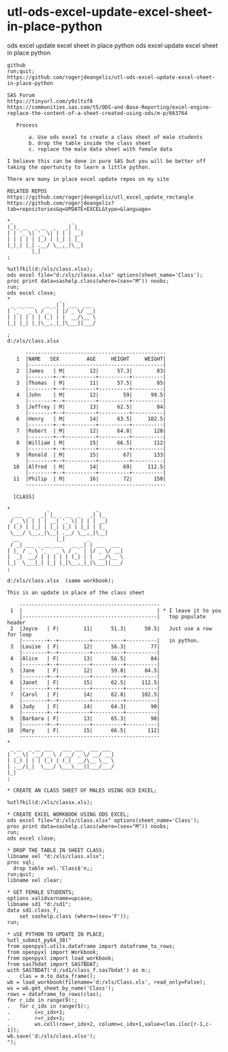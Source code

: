 # utl-ods-excel-update-excel-sheet-in-place-python
ods excel update excel sheet in place python
    ods excel update excel sheet in place python                                                                                                  
                                                                                                                                                  
    github                                                                                                                                        
    run;quit;                                                                                                                                     
    https://github.com/rogerjdeangelis/utl-ods-excel-update-excel-sheet-in-place-python                                                           
                                                                                                                                                  
    SAS Forum                                                                                                                                     
    https://tinyurl.com/y9zltsf8                                                                                                                  
    https://communities.sas.com/t5/ODS-and-Base-Reporting/excel-engine-replace-the-content-of-a-sheet-created-using-ods/m-p/663764                
                                                                                                                                                  
       Process                                                                                                                                    
                                                                                                                                                  
           a. Use ods excel to create a class sheet of male students                                                                              
           b. drop the table inside the class sheet                                                                                               
           c. replace the male data sheet with female data                                                                                        
                                                                                                                                                  
    I believe this can be done in pure SAS but you will be better off                                                                             
    taking the oportunity to learn a little python.                                                                                               
                                                                                                                                                  
    There are many in place excel update repos on my site                                                                                         
                                                                                                                                                  
    RELATED REPOS                                                                                                                                 
    https://github.com/rogerjdeangelis/utl_excel_update_rectangle                                                                                 
    https://github.com/rogerjdeangelis?tab=repositories&q=UPDATE+EXCEL&type=&language=                                                            
                                                                                                                                                  
    *_                   _                                                                                                                        
    (_)_ __  _ __  _   _| |_                                                                                                                      
    | | '_ \| '_ \| | | | __|                                                                                                                     
    | | | | | |_) | |_| | |_                                                                                                                      
    |_|_| |_| .__/ \__,_|\__|                                                                                                                     
            |_|                                                                                                                                   
    ;                                                                                                                                             
                                                                                                                                                  
    %utlfkil(d:/xls/class.xlsx);                                                                                                                  
    ods excel file="d:/xls/classx.xlsx" options(sheet_name='Class');                                                                              
    proc print data=sashelp.class(where=(sex="M")) noobs;                                                                                         
    run;                                                                                                                                          
    ods excel close;                                                                                                                              
    *                _                                                                                                                            
     _ __ ___   __ _| | ___  ___                                                                                                                  
    | '_ ` _ \ / _` | |/ _ \/ __|                                                                                                                 
    | | | | | | (_| | |  __/\__ \                                                                                                                 
    |_| |_| |_|\__,_|_|\___||___/                                                                                                                 
                                                                                                                                                  
    ;                                                                                                                                             
    d:/xls/class.xlsx                                                                                                                             
                                                                                                                                                  
          ----------------------------------------------                                                                                          
       1  |NAME   SEX         AGE     HEIGHT     WEIGHT|                                                                                          
          |--------------------------------------------|                                                                                          
       2  |James   | M|        12|      57.3|        83|                                                                                          
          |--------+--+----------+----------+----------|                                                                                          
       3  |Thomas  | M|        11|      57.5|        85|                                                                                          
          |--------+--+----------+----------+----------|                                                                                          
       4  |John    | M|        12|        59|      99.5|                                                                                          
          |--------+--+----------+----------+----------|                                                                                          
       5  |Jeffrey | M|        13|      62.5|        84|                                                                                          
          |--------+--+----------+----------+----------|                                                                                          
       6  |Henry   | M|        14|      63.5|     102.5|                                                                                          
          |--------+--+----------+----------+----------|                                                                                          
       7  |Robert  | M|        12|      64.8|       128|                                                                                          
          |--------+--+----------+----------+----------|                                                                                          
       8  |William | M|        15|      66.5|       112|                                                                                          
          |--------+--+----------+----------+----------|                                                                                          
       9  |Ronald  | M|        15|        67|       133|                                                                                          
          |--------+--+----------+----------+----------|                                                                                          
      10  |Alfred  | M|        14|        69|     112.5|                                                                                          
          |--------+--+----------+----------+----------|                                                                                          
      11  |Philip  | M|        16|        72|       150|                                                                                          
          ----------------------------------------------                                                                                          
                                                                                                                                                  
      [CLASS]                                                                                                                                     
                                                                                                                                                  
    *            _               _                                                                                                                
      ___  _   _| |_ _ __  _   _| |_                                                                                                              
     / _ \| | | | __| '_ \| | | | __|                                                                                                             
    | (_) | |_| | |_| |_) | |_| | |_                                                                                                              
     \___/ \__,_|\__| .__/ \__,_|\__|                                                                                                             
      __            |_|       _                                                                                                                   
     / _| ___ _ __ ___   __ _| | ___  ___                                                                                                         
    | |_ / _ \ '_ ` _ \ / _` | |/ _ \/ __|                                                                                                        
    |  _|  __/ | | | | | (_| | |  __/\__ \                                                                                                        
    |_|  \___|_| |_| |_|\__,_|_|\___||___/                                                                                                        
    ;                                                                                                                                             
                                                                                                                                                  
    d:/xls/class.xlsx  (same workbook);                                                                                                           
                                                                                                                                                  
    This is an update in place of the class sheet                                                                                                 
                                                                                                                                                  
        ----------------------------------------------                                                                                            
     1  |                                            | * I leave it to you                                                                        
        |--------------------------------------------|   top populate header                                                                      
     2  |Joyce   | F|        11|      51.3|      50.5|   Just use a row for loop                                                                  
        |--------+--+----------+----------+----------|   in python.                                                                               
     3  |Louise  | F|        12|      56.3|        77|                                                                                            
        |--------+--+----------+----------+----------|                                                                                            
     4  |Alice   | F|        13|      56.5|        84|                                                                                            
        |--------+--+----------+----------+----------|                                                                                            
     5  |Jane    | F|        12|      59.8|      84.5|                                                                                            
        |--------+--+----------+----------+----------|                                                                                            
     6  |Janet   | F|        15|      62.5|     112.5|                                                                                            
        |--------+--+----------+----------+----------|                                                                                            
     7  |Carol   | F|        14|      62.8|     102.5|                                                                                            
        |--------+--+----------+----------+----------|                                                                                            
     8  |Judy    | F|        14|      64.3|        90|                                                                                            
        |--------+--+----------+----------+----------|                                                                                            
     9  |Barbara | F|        13|      65.3|        98|                                                                                            
        |--------+--+----------+----------+----------|                                                                                            
    10  |Mary    | F|        15|      66.5|       112|                                                                                            
        ----------------------------------------------                                                                                            
    *                                                                                                                                             
     _ __  _ __ ___   ___ ___  ___ ___                                                                                                            
    | '_ \| '__/ _ \ / __/ _ \/ __/ __|                                                                                                           
    | |_) | | | (_) | (_|  __/\__ \__ \                                                                                                           
    | .__/|_|  \___/ \___\___||___/___/                                                                                                           
    |_|                                                                                                                                           
    ;                                                                                                                                             
                                                                                                                                                  
    * CREATE AN CLASS SHEET OF MALES USING OCD EXCEL;                                                                                             
                                                                                                                                                  
    %utlfkil(d:/xls/classx.xls);                                                                                                                  
                                                                                                                                                  
    * CREATE EXCEL WORKBOOK USING ODS EXCEL;                                                                                                      
    ods excel file="d:/xls/class.xlsx" options(sheet_name='Class');                                                                               
    proc print data=sashelp.class(where=(sex="M")) noobs;                                                                                         
    run;                                                                                                                                          
    ods excel close;                                                                                                                              
                                                                                                                                                  
    * DROP THE TABLE IN SHEET CLASS;                                                                                                              
    libname xel "d:/xls/class.xlsx";                                                                                                              
    proc sql;                                                                                                                                     
      drop table xel.'Class$'n;;                                                                                                                  
    run;quit;                                                                                                                                     
    libname xel clear;                                                                                                                            
                                                                                                                                                  
    * GET FEMALE STUDENTS;                                                                                                                        
    options validvarname=upcase;                                                                                                                  
    libname sd1 "d:/sd1";                                                                                                                         
    data sd1.class_f;                                                                                                                             
        set sashelp.class (where=(sex='F'));                                                                                                      
    run;                                                                                                                                          
                                                                                                                                                  
    * uSE PYTHON TO UPDATE IN PLACE;                                                                                                              
    %utl_submit_py64_38("                                                                                                                         
    from openpyxl.utils.dataframe import dataframe_to_rows;                                                                                       
    from openpyxl import Workbook;                                                                                                                
    from openpyxl import load_workbook;                                                                                                           
    from sas7bdat import SAS7BDAT;                                                                                                                
    with SAS7BDAT('d:/sd1/class_f.sas7bdat') as m:;                                                                                               
    .   clas = m.to_data_frame();                                                                                                                 
    wb = load_workbook(filename='d:/xls/Class.xls', read_only=False);                                                                             
    ws = wb.get_sheet_by_name('Class');                                                                                                           
    rows = dataframe_to_rows(clas);                                                                                                               
    for r_idx in range(9):;                                                                                                                       
    .   for c_idx in range(5):;                                                                                                                   
    .        c=c_idx+1;                                                                                                                           
    .        r=r_idx+1;                                                                                                                           
    .        ws.cell(row=r_idx+2, column=c_idx+1,value=clas.iloc[r-1,c-1]);                                                                       
    wb.save('d:/xls/class.xlsx');                                                                                                                 
    ");                                                                                                                                           
                                                                                                                                                  
